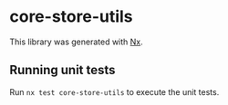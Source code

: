 # core-store-utils

This library was generated with [Nx](https://nx.dev).

## Running unit tests

Run `nx test core-store-utils` to execute the unit tests.
